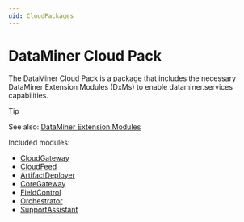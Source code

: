 ```yaml
---
uid: CloudPackages
---
```


# DataMiner Cloud Pack

The DataMiner Cloud Pack is a package that includes the necessary DataMiner Extension Modules (DxMs) to enable dataminer.services capabilities.

> [!TIP]
> See also: [DataMiner Extension Modules](xref:DataMinerExtensionModules)

Included modules:

- [CloudGateway](xref:DataMinerExtensionModules#cloudgateway)
- [CloudFeed](xref:DataMinerExtensionModules#cloudfeed)
- [ArtifactDeployer](xref:DataMinerExtensionModules#artifactdeployer)
- [CoreGateway](xref:DataMinerExtensionModules#coregateway)
- [FieldControl](xref:DataMinerExtensionModules#fieldcontrol)
- [Orchestrator](xref:DataMinerExtensionModules#orchestrator)
- [SupportAssistant](xref:DataMinerExtensionModules#supportassistant)

